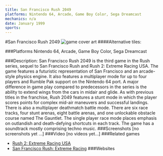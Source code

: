 ```yaml
---
title: San Francisco Rush 2049
platforms: Nintendo 64, Arcade, Game Boy Color, Sega Dreamcast
mechanics: n/a
date: January 1999
sports: 
---
```

#San Francisco Rush 2049
![game cover art](//images.igdb.com/igdb/image/upload/t_cover_big/vaanbnl3gkxcqa89jfkb.jpg "Logo Title Text 1")
####Alternative tiles:

###Platforms
Nintendo 64, Arcade, Game Boy Color, Sega Dreamcast

###Description:
San Francisco Rush 2049 is the third game in the Rush series, sequel to San Francisco Rush and Rush 2: Extreme Racing USA. 
The game features a futuristic representation of San Francisco and an arcade-style physics engine. It also features a multiplayer mode for up to four players and Rumble Pak support on the Nintendo 64 port. A major difference in game play compared to predecessors in the series is the ability to extend wings from the cars in midair and glide. As with previous titles in the franchise, Rush 2049 features a stunt mode in which the player scores points for complex mid-air maneuvers and successful landings. There is also a multiplayer deathmatch battle mode. There are six race tracks, four stunt arenas, eight battle arenas, and one unlockable obstacle course named The Gauntlet. The single player race mode places emphasis on outlandish and death-defying shortcuts in each track. The game has a soundtrack mostly comprising techno music.
###Screenshots
[no screenshots yet ...]
###Video
[no videos yet...]
###Related games
* [Rush 2: Extreme Racing USA](/games/rush-2-extreme-racing-usa-3593/)
* [San Francisco Rush: Extreme Racing](/games/san-francisco-rush-extreme-racing-3595/)
###Websites

